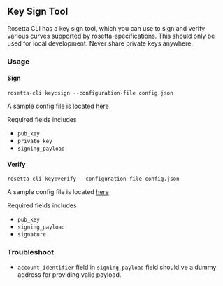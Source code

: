 ## Key Sign Tool

Rosetta CLI has a key sign tool, which you can use to sign and verify various curves supported
by rosetta-specifications. This should only be used for local development. Never share private keys anywhere.

### Usage
#### Sign
```
rosetta-cli key:sign --configuration-file config.json
```

A sample config file is located [here](../examples/configuration/sign.json)

Required fields includes
- `pub_key`
- `private_key`
- `signing_payload`


#### Verify
```
rosetta-cli key:verify --configuration-file config.json
```
A sample config file is located [here](../examples/configuration/sign.json)

Required fields includes
- `pub_key`
- `signing_payload`
- `signature`


### Troubleshoot
- `account_identifier` field in `signing_payload` field should've a dummy address for providing valid payload.